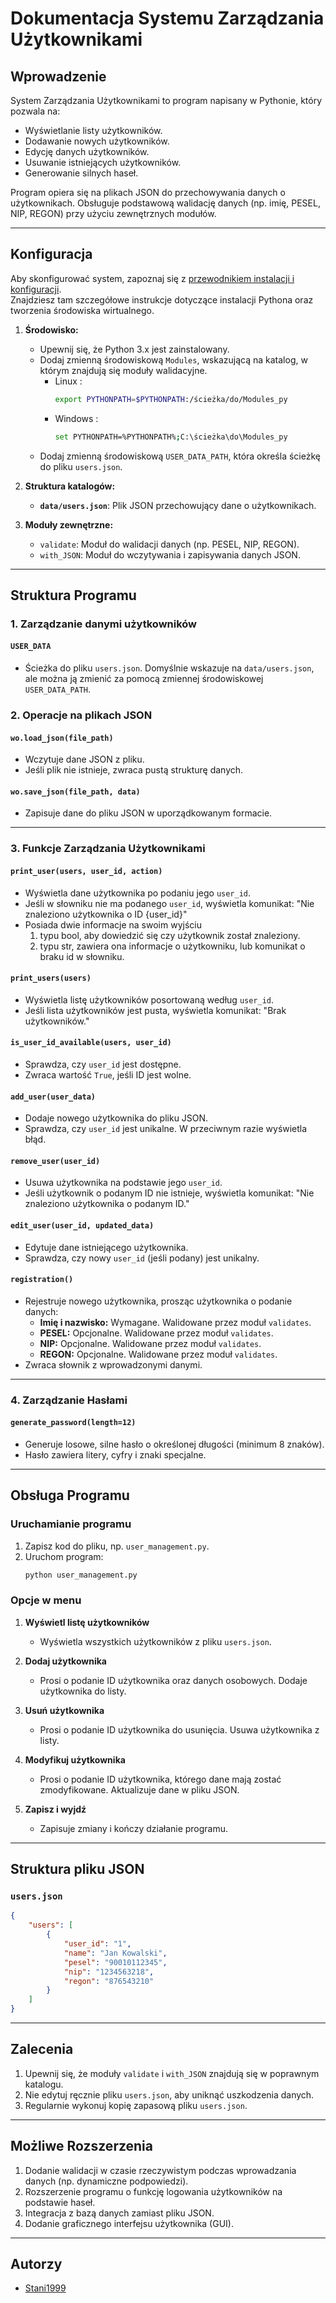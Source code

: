 # **Dokumentacja Systemu Zarządzania Użytkownikami**

## **Wprowadzenie**
System Zarządzania Użytkownikami to program napisany w Pythonie, który pozwala na:
- Wyświetlanie listy użytkowników.
- Dodawanie nowych użytkowników.
- Edycję danych użytkowników.
- Usuwanie istniejących użytkowników.
- Generowanie silnych haseł.

Program opiera się na plikach JSON do przechowywania danych o użytkownikach. Obsługuje podstawową walidację danych (np. imię, PESEL, NIP, REGON) przy użyciu zewnętrznych modułów.

---

## **Konfiguracja**
Aby skonfigurować system, zapoznaj się z [przewodnikiem instalacji i konfiguracji](../installation_and_setup_pl.md).  
Znajdziesz tam szczegółowe instrukcje dotyczące instalacji Pythona oraz tworzenia środowiska wirtualnego.

1. **Środowisko:**
   - Upewnij się, że Python 3.x jest zainstalowany.
   - Dodaj zmienną środowiskową `Modules`, wskazującą na katalog, w którym znajdują się moduły walidacyjne.
      - Linux : 
         ```bash
         export PYTHONPATH=$PYTHONPATH:/ścieżka/do/Modules_py
      - Windows : 
         ```bash
         set PYTHONPATH=%PYTHONPATH%;C:\ścieżka\do\Modules_py 
   - Dodaj zmienną środowiskową `USER_DATA_PATH`, która określa ścieżkę do pliku `users.json`.

2. **Struktura katalogów:**
   - **`data/users.json`**: Plik JSON przechowujący dane o użytkownikach.

3. **Moduły zewnętrzne:**
   - `validate`: Moduł do walidacji danych (np. PESEL, NIP, REGON).
   - `with_JSON`: Moduł do wczytywania i zapisywania danych JSON.

---

## **Struktura Programu**

### **1. Zarządzanie danymi użytkowników**
#### **`USER_DATA`**
- Ścieżka do pliku `users.json`. Domyślnie wskazuje na `data/users.json`, ale można ją zmienić za pomocą zmiennej środowiskowej `USER_DATA_PATH`.

### **2. Operacje na plikach JSON**
#### **`wo.load_json(file_path)`**
- Wczytuje dane JSON z pliku.
- Jeśli plik nie istnieje, zwraca pustą strukturę danych.

#### **`wo.save_json(file_path, data)`**
- Zapisuje dane do pliku JSON w uporządkowanym formacie.

---

### **3. Funkcje Zarządzania Użytkownikami**

#### **`print_user(users, user_id, action)`**
- Wyświetla dane użytkownika po podaniu jego `user_id`.
- Jeśli w słowniku nie ma podanego `user_id`, wyświetla komunikat: "Nie znaleziono użytkownika o ID {user_id}"
- Posiada dwie informacje na swoim wyjściu
   1. typu bool, aby dowiedzić się czy użytkownik został znaleziony.
   2. typu str, zawiera ona informacje o użytkowniku, lub komunikat o braku id w słowniku.

#### **`print_users(users)`**
- Wyświetla listę użytkowników posortowaną według `user_id`.
- Jeśli lista użytkowników jest pusta, wyświetla komunikat: "Brak użytkowników."

#### **`is_user_id_available(users, user_id)`**
- Sprawdza, czy `user_id` jest dostępne.
- Zwraca wartość `True`, jeśli ID jest wolne.

#### **`add_user(user_data)`**
- Dodaje nowego użytkownika do pliku JSON.
- Sprawdza, czy `user_id` jest unikalne. W przeciwnym razie wyświetla błąd.

#### **`remove_user(user_id)`**
- Usuwa użytkownika na podstawie jego `user_id`.
- Jeśli użytkownik o podanym ID nie istnieje, wyświetla komunikat: "Nie znaleziono użytkownika o podanym ID."

#### **`edit_user(user_id, updated_data)`**
- Edytuje dane istniejącego użytkownika.
- Sprawdza, czy nowy `user_id` (jeśli podany) jest unikalny.

#### **`registration()`**
- Rejestruje nowego użytkownika, prosząc użytkownika o podanie danych:
  - **Imię i nazwisko:** Wymagane. Walidowane przez moduł `validates`.
  - **PESEL:** Opcjonalne. Walidowane przez moduł `validates`.
  - **NIP:** Opcjonalne. Walidowane przez moduł `validates`.
  - **REGON:** Opcjonalne. Walidowane przez moduł `validates`.
- Zwraca słownik z wprowadzonymi danymi.

---

### **4. Zarządzanie Hasłami**

#### **`generate_password(length=12)`**
- Generuje losowe, silne hasło o określonej długości (minimum 8 znaków).
- Hasło zawiera litery, cyfry i znaki specjalne.

---

## **Obsługa Programu**

### **Uruchamianie programu**
1. Zapisz kod do pliku, np. `user_management.py`.
2. Uruchom program:
    ```bash
    python user_management.py
    ```

### **Opcje w menu**
1. **Wyświetl listę użytkowników**  
   - Wyświetla wszystkich użytkowników z pliku `users.json`.

2. **Dodaj użytkownika**  
   - Prosi o podanie ID użytkownika oraz danych osobowych. Dodaje użytkownika do listy.

3. **Usuń użytkownika**  
   - Prosi o podanie ID użytkownika do usunięcia. Usuwa użytkownika z listy.

4. **Modyfikuj użytkownika**  
   - Prosi o podanie ID użytkownika, którego dane mają zostać zmodyfikowane. Aktualizuje dane w pliku JSON.

5. **Zapisz i wyjdź**  
   - Zapisuje zmiany i kończy działanie programu.

---

## **Struktura pliku JSON**
### **`users.json`**
```json
{
    "users": [
        {
            "user_id": "1",
            "name": "Jan Kowalski",
            "pesel": "90010112345",
            "nip": "1234563218",
            "regon": "876543210"
        }
    ]
}
```

---

## **Zalecenia**
1. Upewnij się, że moduły `validate` i `with_JSON` znajdują się w poprawnym katalogu.
2. Nie edytuj ręcznie pliku `users.json`, aby uniknąć uszkodzenia danych.
3. Regularnie wykonuj kopię zapasową pliku `users.json`.

---

## **Możliwe Rozszerzenia**
1. Dodanie walidacji w czasie rzeczywistym podczas wprowadzania danych (np. dynamiczne podpowiedzi).
2. Rozszerzenie programu o funkcję logowania użytkowników na podstawie haseł.
3. Integracja z bazą danych zamiast pliku JSON.
4. Dodanie graficznego interfejsu użytkownika (GUI).

---

## **Autorzy**
- [Stani1999](https://github.com/Stani1999)